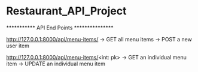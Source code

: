 # Restaurant_API_Project

***********  API End Points  ***************

http://127.0.0.1:8000/api/menu-items/
     -> GET all menu items
     -> POST a new user item
     
http://127.0.0.1:8000/api/menu-items/<int: pk>
     -> GET an individual menu item
     -> UPDATE an individual menu item
     

     
